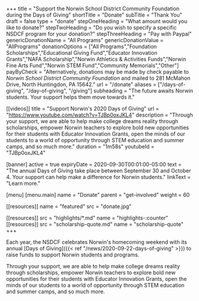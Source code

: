 +++
title               = "Support the Norwin School District Community Foundation during the Days of Giving"
shortTitle          = "Donate"
subTitle            = "Thank You"
draft               = false
type                = "donate"
stepOneHeading      = "What amount would you like to donate?"
stepTwoHeading      = "Do you wish to specify a specific NSDCF program for your donation?"
stepThreeHeading    = "Pay with Paypal"
genericDonationName = "All Programs"
genericDonationValue = "AllPrograms"
donationOptions = ["All Programs","Foundation Scholarships","Educational Giving Fund","Educator Innovation Grants","NAFA Scholarship","Norwin Athletics & Activities Funds","Norwin Fine Arts Fund","Norwin STEM Fund","Community Memorials","Other"]
payByCheck = "Alternatively, donations may be made by check payable to *Norwin School District Community Foundation* and mailed to 281 McMahon Drive, North Huntingdon, PA 15642."
url = "/donate"
aliases = ["/days-of-giving", "/day-of-giving", "/giving"]
subheading = "The future awaits Norwin students. Your support helps them move towards it."

[[videos]]
  title       = "Support Norwin's 2020 Days of Giving"
  url         = "https://www.youtube.com/watch?v=TJBp0oxJKL4"
  description = "Through your support, we are able to help make college dreams reality through scholarships, empower Norwin teachers to explore bold new opportunities for their students with Educator Innovation Grants, open the minds of our students to a world of opportunity through STEM education and summer camps, and so much more."
  duration    = "1m58s"
  youtubeId   = "TJBp0oxJKL4"

[banner]
 active     = true
 expiryDate = 2020-09-30T00:01:00-05:00
 text       = "The annual Days of Giving take place between September 30 and October 4. Your support can help make a difference for Norwin students."
 linkText   = "Learn more."

[menu]
  [menu.main]
    name = "Donate"
    parent = "get-involved"
    weight = 60
    
[[resources]]
  name = "featured"
  src  = "donate.jpg"
  
  [[resources]]
    src  = "highlights/*.md"
    name = "highlights-:counter"
  [[resources]]
    src  = "scholarship-quote.md"
    name = "scholarship-quote"
+++

Each year, the NSDCF celebrates Norwin's homecoming weekend with its annual [Days of Giving]({{< ref "/news/2020-09-22-days-of-giving" >}}) to raise funds to support Norwin students and programs.

Through your support, we are able to help make college dreams reality through scholarships, empower Norwin teachers to explore bold new opportunities for their students with Educator Innovation Grants, open the minds of our students to a world of opportunity through STEM education and summer camps, and so much more.
